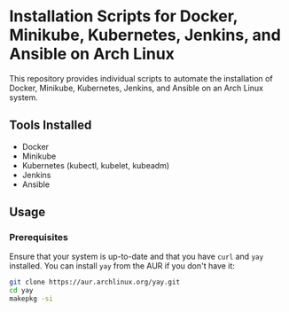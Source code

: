# Installation Scripts for Docker, Minikube, Kubernetes, Jenkins, and Ansible on Arch Linux

This repository provides individual scripts to automate the installation of Docker, Minikube, Kubernetes, Jenkins, and Ansible on an Arch Linux system.

## Tools Installed

- Docker
- Minikube
- Kubernetes (kubectl, kubelet, kubeadm)
- Jenkins
- Ansible

## Usage

### Prerequisites

Ensure that your system is up-to-date and that you have `curl` and `yay` installed. You can install `yay` from the AUR if you don't have it:

```sh
git clone https://aur.archlinux.org/yay.git
cd yay
makepkg -si
